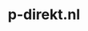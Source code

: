 ---
layout: post
title: "p-direkt.nl"
internal_url: "/dutchgov/p-direkt.nl.html"
subdomains_count: 17
all_subdomains_count: 32
urls_count: 12
ssl_rank: 0
http_rank: 59.583333333333
url_link: /data/p-direkt.nl/urls.txt
all_subdomains_link: /data/p-direkt.nl/all_subdomains.txt
subdomains_link: /data/p-direkt.nl/subdomains.txt
categories: dutchgov
---